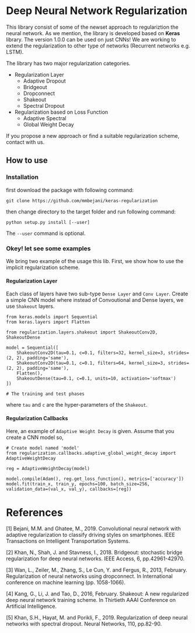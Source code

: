 # Deep Neural Network Regularization

This library consist of some of the newset approach to regulariztion the neural network.
As we mention, the library is developed based on **Keras** library. The version 1.0.0 can be used on just CNNs!
We are working to extend the regularization to other type of networks (Recurrent networks e.g. LSTM).

The library has two major regularization categories.

* Regularization Layer
    * Adaptive Dropout
    * Bridgeout
    * Dropconnect
    * Shakeout
    * Spectral Dropout
* Regularization based on Loss Function
    * Adaptive Spectral
    * Global Weight Decay

If you propose a new approach or find a suitable regularization scheme, contact with us.

## How to use
### Installation

first download the package with following command:
```
git clone https://github.com/mmbejani/keras-regularization
```
then change directory to the target folder and run following command:
```
python setup.py install [--user]
```
The `--user` command is optional.

### Okey! let see some examples
We bring two example of the usage this lib. First, we show how to use the implicit regularization scheme.

#### Regularization Layer
Each class of layers have two sub-type `Dense Layer` and `Conv Layer`. Create a simple CNN model where instead of Convoutional and Dense layers, we use `Shakeout` layers.

```
from keras.models import Sequential
from keras.layers import Flatten

from regularization.layers.shakeout import ShakeoutConv2D, ShakeoutDense

model = Sequential([
    ShakeoutConv2D(tau=0.1, c=0.1, filters=32, kernel_size=3, strides=(2, 2), padding='same'),
    ShakeoutConv2D(tau=0.1, c=0.1, filters=64, kernel_size=3, strides=(2, 2), padding='same'),
    Flatten(),
    ShakeoutDense(tau=0.1, c=0.1, units=10, activation='softmax')
])

# The training and test phases
```
where `tau` and `c` are the hyper-parameters of the `Shakeout`.

#### Regularization Callbacks
Here, an example of `Adaptive Weight Decay` is given. Assume that you create a CNN model so,

```
# Create model named 'model'
from regularization.callbacks.adaptive_global_weight_decay import AdaptiveWeightDecay

reg = AdaptiveWeightDecay(model)

model.compile(Adam(), reg.get_loss_function(), metrics=['accuracy'])
model.fit(train_x, train_y, epochs=100, batch_size=256, validation_data=(val_x, val_y), callbacks=[reg])
```

# References
[1] Bejani, M.M. and Ghatee, M., 2019. Convolutional neural network with adaptive regularization to classify driving styles on smartphones. IEEE Transactions on Intelligent Transportation Systems.

[2] Khan, N., Shah, J. and Stavness, I., 2018. Bridgeout: stochastic bridge regularization for deep neural networks. IEEE Access, 6, pp.42961-42970.

[3] Wan, L., Zeiler, M., Zhang, S., Le Cun, Y. and Fergus, R., 2013, February. Regularization of neural networks using dropconnect. In International conference on machine learning (pp. 1058-1066).

[4] Kang, G., Li, J. and Tao, D., 2016, February. Shakeout: A new regularized deep neural network training scheme. In Thirtieth AAAI Conference on Artificial Intelligence.

[5] Khan, S.H., Hayat, M. and Porikli, F., 2019. Regularization of deep neural networks with spectral dropout. Neural Networks, 110, pp.82-90.
